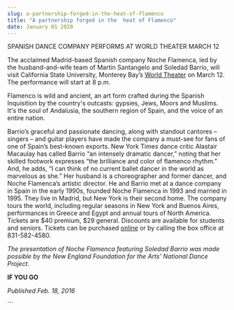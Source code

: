 ```yaml
---
slug: a-partnership-forged-in-the-heat-of-flamenco
title: "A partnership forged in the  heat of Flamenco"
date: January 01 2020
---
```


 
<p>SPANISH DANCE COMPANY PERFORMS AT WORLD THEATER MARCH 12</p>
<p>
  The acclaimed Madrid&#45;based Spanish company Noche Flamenca, led by the
  husband&#45;and&#45;wife team of Martin Santangelo and Soledad Barrio, will
  visit California State University, Monterey Bay’s
  <a href="https://csumb.edu/maps">World Theater</a> on March 12. The
  performance will start at 8 p.m.
</p>
<p>
  Flamenco is wild and ancient, an art form crafted during the Spanish
  Inquisition by the country's outcasts: gypsies, Jews, Moors and Muslims. It's
  the soul of Andalusia, the southern region of Spain, and the voice of an
  entire nation.
</p>
<p>
  Barrio’s graceful and passionate dancing, along with standout cantores –
  singers – and guitar players have made the company a must&#45;see for fans of
  one of Spain’s best&#45;known exports. New York Times dance critic Alastair
  Macaulay has called Barrio “an intensely dramatic dancer,” noting that her
  skilled footwork expresses “the brilliance and color of flamenco rhythm.” And,
  he adds, “I can think of no current ballet dancer in the world as marvelous as
  she.” Her husband is a choreographer and former dancer, and Noche Flamenca’s
  artistic director. He and Barrio met at a dance company in Spain in the early
  1990s, founded Noche Flamenca in 1993 and married in 1995. They live in
  Madrid, but New York is their second home. The company tours the world,
  including regular seasons in New York and Buenos Aires, performances in Greece
  and Egypt and annual tours of North America. Tickets are $40 premium, $29
  general. Discounts are available for students and seniors. Tickets can be
  purchased <a href="https://csumb.edu/worldtheater">online</a> or by calling
  the box office at 831&#45;582&#45;4580.
</p>
<p>
  <em
    >The presentation of Noche Flamenca featuring Soledad Barrio was made
    possible by the New England Foundation for the Arts' National Dance
    Project.</em
  >
</p>
<p><strong>IF YOU GO</strong></p>
<p><em>Published Feb. 18, 2016</em></p>
```
